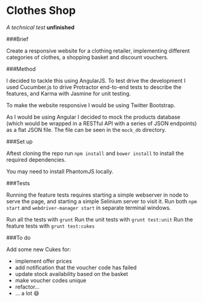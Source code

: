 Clothes Shop
============

_A technical test_
__unfinished__

###Brief

Create a responsive website for a clothing retailer, implementing different
categories of clothes, a shopping basket and discount vouchers.

###Method

I decided to tackle this using AngularJS. To test drive the development I used
Cucumber.js to drive Protractor end-to-end tests to describe the features, and
Karma with Jasmine for unit testing.

To make the website responsive I would be using Twitter Bootstrap.

As I would be using Angular I decided to mock the products database (which would
be wrapped in a RESTful API with a series of JSON endpoints) as a flat JSON
file. The file can be seen in the `mock_db` directory.

###Set up

Aftest cloning the repo run `npm install` and `bower install` to install the
required dependencies.

You may need to install PhantomJS locally.

###Tests

Running the feature tests requires starting a simple webserver in node to serve the
page, and starting a simple Selinium server to visit it. Run both `npm start`
and `webdriver-manager start` in separate terminal windows.

Run all the tests with `grunt`
Run the unit tests with `grunt test:unit`
Run the feature tests with `grunt test:cukes`

###To do

Add some new Cukes for:

- implement offer prices
- add notification that the voucher code has failed
- update stock availability based on the basket
- make voucher codes unique
- refactor...
- ... a lot :smile:
